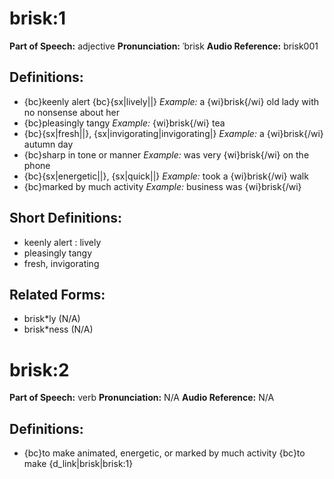 # brisk:1

**Part of Speech:** adjective
**Pronunciation:** ˈbrisk
**Audio Reference:** brisk001

## Definitions:
- {bc}keenly alert {bc}{sx|lively||} 
  *Example:* a {wi}brisk{/wi} old lady with no nonsense about her
- {bc}pleasingly tangy 
  *Example:* {wi}brisk{/wi} tea
- {bc}{sx|fresh||}, {sx|invigorating|invigorating|} 
  *Example:* a {wi}brisk{/wi} autumn day
- {bc}sharp in tone or manner 
  *Example:* was very {wi}brisk{/wi} on the phone
- {bc}{sx|energetic||}, {sx|quick||} 
  *Example:* took a {wi}brisk{/wi} walk
- {bc}marked by much activity 
  *Example:* business was {wi}brisk{/wi}

## Short Definitions:
- keenly alert : lively
- pleasingly tangy
- fresh, invigorating

## Related Forms:
- brisk*ly (N/A)
- brisk*ness (N/A)
# brisk:2

**Part of Speech:** verb
**Pronunciation:** N/A
**Audio Reference:** N/A

## Definitions:
- {bc}to make animated, energetic, or marked by much activity {bc}to make {d_link|brisk|brisk:1}
